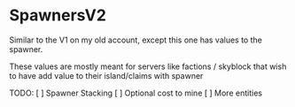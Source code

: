 # SpawnersV2

Similar to the V1 on my old account, except this one has values to the spawner. 

These values are mostly meant for servers like factions / skyblock that wish to have add value to their island/claims with spawner

TODO:
[ ] Spawner Stacking
[ ] Optional cost to mine
[ ] More entities 
